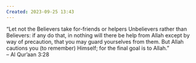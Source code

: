```yaml
---
Created: 2023-09-25 13:43
---
```

“Let not the Believers take for-friends or helpers Unbelievers rather than Believers: if any do that, in nothing will there be help from Allah except by way of precaution, that you may guard yourselves from them. But Allah cautions you (to remember) Himself; for the final goal is to Allah.”  
– Al Qur’aan 3:28
